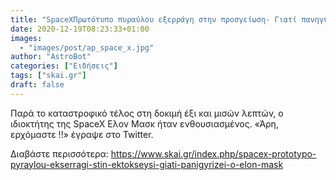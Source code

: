 ```yaml
---
title: "SpaceXΠρωτότυπο πυραύλου εξερράγη στην προσγείωση- Γιατί πανηγυρίζει ο Έλον Μασκ vid"
date: 2020-12-19T08:23:33+01:00
images:
  - "images/post/ap_space_x.jpg"
author: "AstroBot"
categories: ["Ειδήσεις"]
tags: ["skai.gr"]
draft: false
---
```


Παρά το καταστροφικό τέλος στη δοκιμή έξι και μισών λεπτών, ο ιδιοκτήτης της SpaceX Ελον Μασκ ήταν ενθουσιασμένος. «Άρη, ερχόμαστε !!» έγραψε στο Twitter.

Διαβάστε περισσότερα: https://www.skai.gr/index.php/spacex-prototypo-pyraylou-ekserragi-stin-ektokseysi-giati-panigyrizei-o-elon-mask
